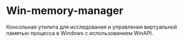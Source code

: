 # Win-memory-manager
Консольная утилита для исследования и управления виртуальной памятью процесса в Windows с использованием WinAPI.
